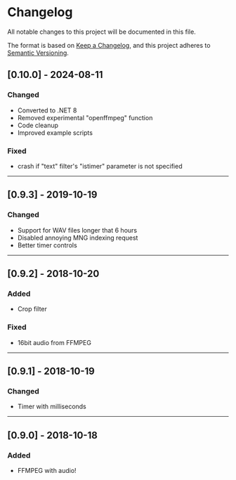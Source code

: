 ﻿# Changelog

All notable changes to this project will be documented in this file.

The format is based on [Keep a Changelog](https://keepachangelog.com/en/1.1.0/),
and this project adheres to [Semantic Versioning](https://semver.org/spec/v2.0.0.html).

## [0.10.0] - 2024-08-11

### Changed
- Converted to .NET 8
- Removed experimental "openffmpeg" function
- Code cleanup
- Improved example scripts

### Fixed
- crash if "text" filter's "istimer" parameter is not specified

---
## [0.9.3] - 2019-10-19

### Changed
- Support for WAV files longer that 6 hours
- Disabled annoying MNG indexing request
- Better timer controls

---
## [0.9.2] - 2018-10-20

### Added
- Crop filter

### Fixed
- 16bit audio from FFMPEG

---
## [0.9.1] - 2018-10-19

### Changed
- Timer with milliseconds

---
## [0.9.0] - 2018-10-18

### Added
- FFMPEG with audio!